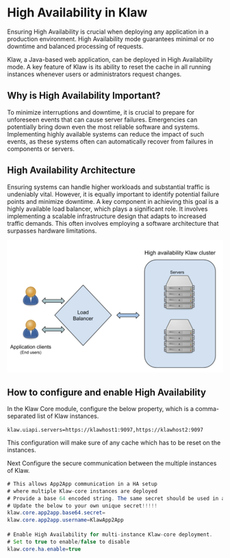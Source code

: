 # High Availability in Klaw

Ensuring High Availability is crucial when deploying any application in
a production environment. High Availability mode guarantees minimal or
no downtime and balanced processing of requests.

Klaw, a Java-based web application, can be deployed in High Availability
mode. A key feature of Klaw is its ability to reset the cache in all
running instances whenever users or administrators request changes.

## Why is High Availability Important?

To minimize interruptions and downtime, it is crucial to prepare for
unforeseen events that can cause server failures. Emergencies can
potentially bring down even the most reliable software and systems.
Implementing highly available systems can reduce the impact of such
events, as these systems often can automatically recover from failures
in components or servers.

## High Availability Architecture

Ensuring systems can handle higher workloads and substantial traffic is
undeniably vital. However, it is equally important to identify potential
failure points and minimize downtime. A key component in achieving this
goal is a highly available load balancer, which plays a significant
role. It involves implementing a scalable infrastructure design that
adapts to increased traffic demands. This often involves employing a
software architecture that surpasses hardware limitations.

![image](../../static/images/HA_Klaw.png)

## How to configure and enable High Availability

In the Klaw Core module, configure the below property, which is a
comma-separated list of Klaw instances.

`klaw.uiapi.servers=https://klawhost1:9097,https://klawhost2:9097`

This configuration will make sure of any cache which has to be reset on
the instances.

Next Configure the secure communication between the multiple instances of Klaw.

```java
# This allows App2App communication in a HA setup
# where multiple Klaw-core instances are deployed
# Provide a base 64 encoded string. The same secret should be used in all Instances.
# Update the below to your own unique secret!!!!!
klaw.core.app2app.base64.secret=
klaw.core.app2app.username=KlawApp2App

# Enable High Availability for multi-instance Klaw-core deployment.
# Set to true to enable/false to disable
klaw.core.ha.enable=true
```
